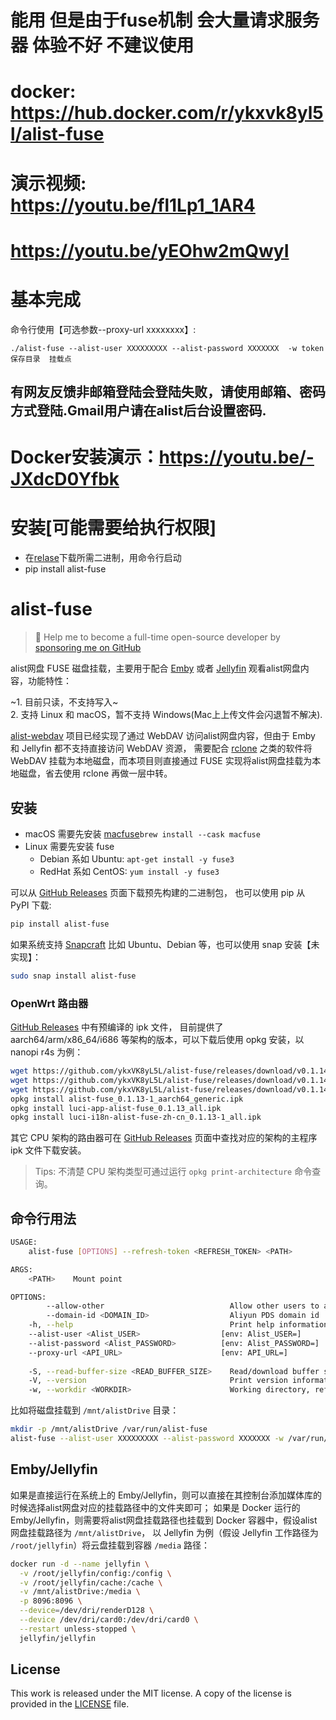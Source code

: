 #  能用  但是由于fuse机制 会大量请求服务器  体验不好  不建议使用
# docker: https://hub.docker.com/r/ykxvk8yl5l/alist-fuse
# 演示视频: https://youtu.be/fl1Lp1_1AR4   
# https://youtu.be/yEOhw2mQwyI

# 基本完成      
命令行使用【可选参数--proxy-url xxxxxxxx】:
```
./alist-fuse --alist-user XXXXXXXXX --alist-password XXXXXXX  -w token保存目录  挂载点
```
## 有网友反馈非邮箱登陆会登陆失败，请使用邮箱、密码方式登陆.Gmail用户请在alist后台设置密码.





# Docker安装演示：https://youtu.be/-JXdcD0Yfbk

# 安装[可能需要给执行权限]
* 在[relase](https://github.com/ykxVK8yL5L/alist-fuse/releases)下载所需二进制，用命令行启动
* pip install alist-fuse


# alist-fuse

> 🚀 Help me to become a full-time open-source developer by [sponsoring me on GitHub](https://github.com/sponsors/ykxVK8yL5L)

alist网盘 FUSE 磁盘挂载，主要用于配合 [Emby](https://emby.media) 或者 [Jellyfin](https://jellyfin.org) 观看alist网盘内容，功能特性：

~1. 目前只读，不支持写入~   
2. 支持 Linux 和 macOS，暂不支持 Windows(Mac上上传文件会闪退暂不解决).  

[alist-webdav](https://github.com/ykxVK8yL5L/alist-webdav) 项目已经实现了通过 WebDAV 访问alist网盘内容，但由于 Emby 和 Jellyfin 都不支持直接访问 WebDAV 资源，
需要配合 [rclone](https://rclone.org) 之类的软件将 WebDAV 挂载为本地磁盘，而本项目则直接通过 FUSE 实现将alist网盘挂载为本地磁盘，省去使用 rclone 再做一层中转。

## 安装

* macOS 需要先安装 [macfuse](https://osxfuse.github.io/)`brew install --cask macfuse`
* Linux 需要先安装 fuse
  * Debian 系如 Ubuntu: `apt-get install -y fuse3`
  * RedHat 系如 CentOS: `yum install -y fuse3`

可以从 [GitHub Releases](https://github.com/ykxVK8yL5L/alist-fuse/releases) 页面下载预先构建的二进制包， 也可以使用 pip 从 PyPI 下载:

```bash
pip install alist-fuse
```

如果系统支持 [Snapcraft](https://snapcraft.io) 比如 Ubuntu、Debian 等，也可以使用 snap 安装【未实现】：

```bash
sudo snap install alist-fuse
```

### OpenWrt 路由器

[GitHub Releases](https://github.com/ykxVK8yL5L/alist-fuse/releases) 中有预编译的 ipk 文件， 目前提供了
aarch64/arm/x86_64/i686 等架构的版本，可以下载后使用 opkg 安装，以 nanopi r4s 为例：

```bash
wget https://github.com/ykxVK8yL5L/alist-fuse/releases/download/v0.1.14/alist-fuse_0.1.14-1_aarch64_generic.ipk
wget https://github.com/ykxVK8yL5L/alist-fuse/releases/download/v0.1.14/luci-app-alist-fuse_0.1.14_all.ipk
wget https://github.com/ykxVK8yL5L/alist-fuse/releases/download/v0.1.14/luci-i18n-alist-fuse-zh-cn_0.1.14-1_all.ipk
opkg install alist-fuse_0.1.13-1_aarch64_generic.ipk
opkg install luci-app-alist-fuse_0.1.13_all.ipk
opkg install luci-i18n-alist-fuse-zh-cn_0.1.13-1_all.ipk
```

其它 CPU 架构的路由器可在 [GitHub Releases](https://github.com/ykxVK8yL5L/alist-fuse/releases) 页面中查找对应的架构的主程序 ipk 文件下载安装。

> Tips: 不清楚 CPU 架构类型可通过运行 `opkg print-architecture` 命令查询。

## 命令行用法

```bash
USAGE:
    alist-fuse [OPTIONS] --refresh-token <REFRESH_TOKEN> <PATH>

ARGS:
    <PATH>    Mount point

OPTIONS:
        --allow-other                            Allow other users to access the drive
        --domain-id <DOMAIN_ID>                  Aliyun PDS domain id
    -h, --help                                   Print help information
    --alist-user <Alist_USER>                  [env: Alist_USER=]
    --alist-password <Alist_PASSWORD>          [env: Alist_PASSWORD=]
    --proxy-url <API_URL>                      [env: API_URL=]
    
    -S, --read-buffer-size <READ_BUFFER_SIZE>    Read/download buffer size in bytes, defaults to 10MB [default: 10485760]
    -V, --version                                Print version information
    -w, --workdir <WORKDIR>                      Working directory, refresh_token will be stored in there if specified
```

比如将磁盘挂载到 `/mnt/alistDrive` 目录：

```bash
mkdir -p /mnt/alistDrive /var/run/alist-fuse
alist-fuse --alist-user XXXXXXXXX --alist-password XXXXXXX -w /var/run/alist-fuse /mnt/alistDrive
```

## Emby/Jellyfin

如果是直接运行在系统上的 Emby/Jellyfin，则可以直接在其控制台添加媒体库的时候选择alist网盘对应的挂载路径中的文件夹即可；
如果是 Docker 运行的 Emby/Jellyfin，则需要将alist网盘挂载路径也挂载到 Docker 容器中，假设alist网盘挂载路径为 `/mnt/alistDrive`，
以 Jellyfin 为例（假设 Jellyfin 工作路径为 `/root/jellyfin`）将云盘挂载到容器 `/media` 路径：

```bash
docker run -d --name jellyfin \
  -v /root/jellyfin/config:/config \
  -v /root/jellyfin/cache:/cache \
  -v /mnt/alistDrive:/media \
  -p 8096:8096 \
  --device=/dev/dri/renderD128 \
  --device /dev/dri/card0:/dev/dri/card0 \
  --restart unless-stopped \
  jellyfin/jellyfin
```

## License

This work is released under the MIT license. A copy of the license is provided in the [LICENSE](./LICENSE) file.
